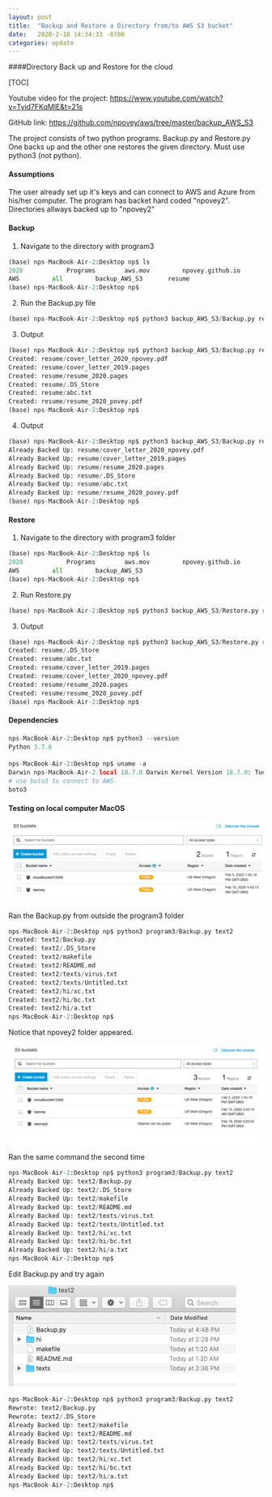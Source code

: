 ```yaml
---
layout: post
title:  "Backup and Restore a Directory from/to AWS S3 bucket"
date:   2020-2-18 14:34:33 -0700
categories: update
---
```


  ####Directory Back up and Restore for the cloud

[TOC]

Youtube video for the project:  <https://www.youtube.com/watch?v=Tyid7FKqMlE&t=21s>

GitHub link: <https://github.com/npovey/aws/tree/master/backup_AWS_S3>

The project consists of two python programs. Backup.py and Restore.py One backs up and the other one restores the given directory. Must use python3 (not python).

 #### Assumptions

The user already set up it's keys and can connect to AWS and Azure from his/her computer. The program has backet hard coded "npovey2". Directories allways backed up to "npovey2"

#### Backup

1. Navigate to the directory with program3

```python
(base) nps-MacBook-Air-2:Desktop np$ ls
2020			Programs		aws.mov			npovey.github.io
AWS			all			backup_AWS_S3		resume
(base) nps-MacBook-Air-2:Desktop np$
```

2. Run the Backup.py file

```python
(base) nps-MacBook-Air-2:Desktop np$ python3 backup_AWS_S3/Backup.py resume

```

3. Output

```python
(base) nps-MacBook-Air-2:Desktop np$ python3 backup_AWS_S3/Backup.py resume
Created: resume/cover_letter_2020_npovey.pdf
Created: resume/cover_letter_2019.pages
Created: resume/resume_2020.pages
Created: resume/.DS_Store
Created: resume/abc.txt
Created: resume/resume_2020_povey.pdf
(base) nps-MacBook-Air-2:Desktop np$
```

4. Output

```python
(base) nps-MacBook-Air-2:Desktop np$ python3 backup_AWS_S3/Backup.py resume
Already Backed Up: resume/cover_letter_2020_npovey.pdf
Already Backed Up: resume/cover_letter_2019.pages
Already Backed Up: resume/resume_2020.pages
Already Backed Up: resume/.DS_Store
Already Backed Up: resume/abc.txt
Already Backed Up: resume/resume_2020_povey.pdf
(base) nps-MacBook-Air-2:Desktop np$
```



#### Restore

1. Navigate to the directory with program3 folder

```python
(base) nps-MacBook-Air-2:Desktop np$ ls
2020			Programs		aws.mov			npovey.github.io
AWS			all			backup_AWS_S3
(base) nps-MacBook-Air-2:Desktop np$
```

2. Run Restore.py

```python
(base) nps-MacBook-Air-2:Desktop np$ python3 backup_AWS_S3/Restore.py resume
```

3. Output

```python
(base) nps-MacBook-Air-2:Desktop np$ python3 backup_AWS_S3/Restore.py resume
Created: resume/.DS_Store
Created: resume/abc.txt
Created: resume/cover_letter_2019.pages
Created: resume/cover_letter_2020_npovey.pdf
Created: resume/resume_2020.pages
Created: resume/resume_2020_povey.pdf
(base) nps-MacBook-Air-2:Desktop np$
```

#### Dependencies

```python
nps-MacBook-Air-2:Desktop np$ python3 --version
Python 3.7.6

nps-MacBook-Air-2:Desktop np$ uname -a
Darwin nps-MacBook-Air-2.local 18.7.0 Darwin Kernel Version 18.7.0: Tue Aug 20 16:57:14 PDT 2019; root:xnu-4903.271.2~2/RELEASE_X86_64 x86_64
# use boto3 to connect to AWS
boto3

```



#### Testing on local computer MacOS

![before](/images_2020_17/before.png)

Ran the Backup.py from outside the program3 folder

```python
nps-MacBook-Air-2:Desktop np$ python3 program3/Backup.py text2
Created: text2/Backup.py
Created: text2/.DS_Store
Created: text2/makefile
Created: text2/README.md
Created: text2/texts/virus.txt
Created: text2/texts/Untitled.txt
Created: text2/hi/xc.txt
Created: text2/hi/bc.txt
Created: text2/hi/a.txt
nps-MacBook-Air-2:Desktop np$
```

Notice that npovey2 folder appeared.

![after](/images_2020_17/after.png)

Ran the same command the second time

```python
nps-MacBook-Air-2:Desktop np$ python3 program3/Backup.py text2
Already Backed Up: text2/Backup.py
Already Backed Up: text2/.DS_Store
Already Backed Up: text2/makefile
Already Backed Up: text2/README.md
Already Backed Up: text2/texts/virus.txt
Already Backed Up: text2/texts/Untitled.txt
Already Backed Up: text2/hi/xc.txt
Already Backed Up: text2/hi/bc.txt
Already Backed Up: text2/hi/a.txt
nps-MacBook-Air-2:Desktop np$

```

Edit Backup.py and try again

![local_folder](/images_2020_17/local_folder.png)

```python
nps-MacBook-Air-2:Desktop np$ python3 program3/Backup.py text2
Rewrote: text2/Backup.py
Rewrote: text2/.DS_Store
Already Backed Up: text2/makefile
Already Backed Up: text2/README.md
Already Backed Up: text2/texts/virus.txt
Already Backed Up: text2/texts/Untitled.txt
Already Backed Up: text2/hi/xc.txt
Already Backed Up: text2/hi/bc.txt
Already Backed Up: text2/hi/a.txt
nps-MacBook-Air-2:Desktop np$
```
